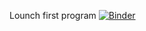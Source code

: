 Lounch first program [![Binder](https://mybinder.org/badge_logo.svg)](https://mybinder.org/v2/gh/briancep/From-National-Statistics-to-Big-Data-2024-25/HEAD?labpath=Example_11_09_2024.ipynb)
